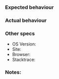 <!--
The tag and all other tags that you see here are commented out stuff.
NOTE: Please fill in all the sections below or it might result in your issue being closed.
-->

### Expected behaviour
<!--
Insert the behaviour that you expected to happen here
E.g. Data should have loaded with HTTP status 200, no errors on load, etc.
-->
### Actual behaviour
<!--
Insert the behaviour that actually happened
E.g. Data loaded with status 500, error could not find module, etc.
-->
### Other specs
- OS Version: <!--Enter your OS Version here e.g. Windows 10 Build 1603, macOS Sierra 10.12.3 16D32-->
- Site: <!--Enter the site that encountered the problem. OPTIONAL, delete this if necessary.-->
- Browser: <!--Enter the type of browser that you have along with the version number e.g. Chrome 57.0.2987.98, Safari 10.1-->
- Stacktrace: <!--Enter the stacktrace that caused this error, if any. OPTIONAL, delete this if necessary. To access stacktrace, follow this information: https://developer.chrome.com/devtools-->

### Notes:
<!--
Enter any relevant notes that you want here
You can also add your contribution request here -> Please remove all the stuff above this part-->

<!--
NOTE:
Feel free to delete sections that are not required, even the commented out parts
-->
